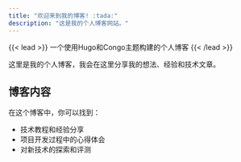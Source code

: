 ```yaml
---
title: "欢迎来到我的博客! :tada:"
description: "这是我的个人博客网站。"
---
```


{{< lead >}}
一个使用Hugo和Congo主题构建的个人博客
{{< /lead >}}

这里是我的个人博客，我会在这里分享我的想法、经验和技术文章。

## 博客内容

在这个博客中，你可以找到：

- 技术教程和经验分享
- 项目开发过程中的心得体会
- 对新技术的探索和评测